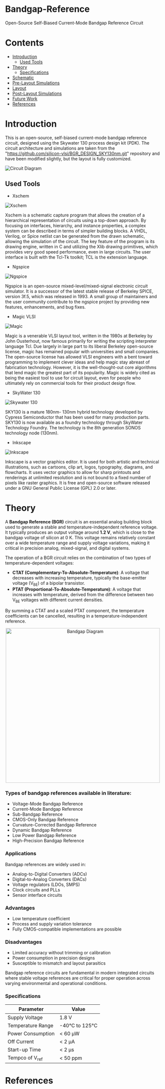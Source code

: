 # Bandgap-Reference
Open-Source Self-Biased Current-Mode Bandgap Reference Circuit

# Contents
- [Introduction](#Introduction)
  - [Used Tools](#Used-Tools)
- [Theory](#Theory)
  - [Specifications](#Specifications)
- [Schematic](#Schematic)
- [Pre-Layout Simulations](#Pre-Layout-Simulations)
- [Layout](#Layout)
- [Post-Layout Simulations](#Post-Layout-Simulations)
- [Future Work](#Future-Work)
- [References](#References)

# Introduction
This is an open-source, self-biased current-mode bandgap reference circuit, designed using the Skywater 130 process design kit (PDK). The circuit architecture and simulations are taken from the "https://github.com/silicon-vlsi/BGR_DESIGN_SKY130nm.git" repository and have been modified slightly, but the layout is fully customized.

![Circuit Diagram](https://github.com/CircuitCraftsman/Bandgap-Reference/blob/main/Images/Bandgap.png)
## Used Tools

- Xschem

![Xschem](https://github.com/CircuitCraftsman/Bandgap-Reference/blob/main/Images/Xschem.png)

Xschem is a schematic capture program that allows the creation of a hierarchical representation of circuits using a top-down approach. By focusing on interfaces, hierarchy, and instance properties, a complex system can be described in terms of simpler building blocks. A VHDL, Verilog, or Spice netlist can be generated from the drawn schematic, allowing the simulation of the circuit. The key feature of the program is its drawing engine, written in C and utilizing the Xlib drawing primitives, which provides very good speed performance, even in large circuits. The user interface is built with the Tcl-Tk toolkit; TCL is the extension language.



- Ngspice

![Ngspice](https://github.com/CircuitCraftsman/Bandgap-Reference/blob/main/Images/Ngspice_logo.jpg)

Ngspice is an open-source mixed-level/mixed-signal electronic circuit simulator. It is a successor of the latest stable release of Berkeley SPICE, version 3f.5, which was released in 1993. A small group of maintainers and the user community contribute to the ngspice project by providing new features, enhancements, and bug fixes.



- Magic VLSI

![Magic](https://github.com/CircuitCraftsman/Bandgap-Reference/blob/main/Images/Magic.png)

Magic is a venerable VLSI layout tool, written in the 1980s at Berkeley by John Ousterhout, now famous primarily for writing the scripting interpreter language Tcl. Due largely in large part to its liberal Berkeley open-source license, magic has remained popular with universities and small companies. The open-source license has allowed VLSI engineers with a bent toward programming to implement clever ideas and help magic stay abreast of fabrication technology. However, it is the well-thought-out core algorithms that lend magic the greatest part of its popularity. Magic is widely cited as being the easiest tool to use for circuit layout, even for people who ultimately rely on commercial tools for their product design flow.



- SkyWater 130

![Skywater 130](https://github.com/CircuitCraftsman/Bandgap-Reference/blob/main/Images/Skywater%20130.png)

SKY130 is a mature 180nm- 130nm hybrid technology developed by Cypress Semiconductor that has been used for many production parts. SKY130 is now available as a foundry technology through SkyWater Technology Foundry. The technology is the 8th generation SONOS technology node (130nm).


- Inkscape

![Inkscape](https://github.com/CircuitCraftsman/Bandgap-Reference/blob/main/Images/Inkscape.webp)

Inkscape is a vector graphics editor. It is used for both artistic and technical illustrations, such as cartoons, clip art, logos, typography, diagrams, and flowcharts. It uses vector graphics to allow for sharp printouts and renderings at unlimited resolution and is not bound to a fixed number of pixels like raster graphics. It is free and open-source software released under a GNU General Public License (GPL) 2.0 or later.

# Theory

A **Bandgap Reference (BGR)** circuit is an essential analog building block used to generate a stable and temperature-independent reference voltage. It typically produces an output voltage around **1.2 V**, which is close to the bandgap voltage of silicon at 0 K. This voltage remains relatively constant over a wide temperature range and supply voltage variations, making it critical in precision analog, mixed-signal, and digital systems.

The operation of a BGR circuit relies on the combination of two types of temperature-dependent voltages:

- **CTAT (Complementary-To-Absolute-Temperature)**: A voltage that decreases with increasing temperature, typically the base-emitter voltage (V<sub>BE</sub>) of a bipolar transistor.
- **PTAT (Proportional-To-Absolute-Temperature)**: A voltage that increases with temperature, derived from the difference between two V<sub>BE</sub> voltages with different current densities.

By summing a CTAT and a scaled PTAT component, the temperature coefficients can be cancelled, resulting in a temperature-independent reference.

<p align="center">
  <img src="https://github.com/CircuitCraftsman/Bandgap-Reference/blob/main/Images/Bandgap%20Diagram.png" alt="Bandgap Diagram" width="500"/>
</p>

### Types of bandgap references available in literature:
- Voltage-Mode Bandgap Reference  
- Current-Mode Bandgap Reference  
- Sub-Bandgap Reference  
- CMOS-Only Bandgap Reference  
- Curvature-Corrected Bandgap Reference  
- Dynamic Bandgap Reference  
- Low Power Bandgap Reference  
- High-Precision Bandgap Reference

### Applications

Bandgap references are widely used in:

- Analog-to-Digital Converters (ADCs)
- Digital-to-Analog Converters (DACs)
- Voltage regulators (LDOs, SMPS)
- Clock circuits and PLLs
- Sensor interface circuits

### Advantages

- Low temperature coefficient
- Process and supply variation tolerance
- Fully CMOS-compatible implementations are possible

### Disadvantages

- Limited accuracy without trimming or calibration
- Power consumption in precision designs
- Susceptible to mismatch and layout parasitics

Bandgap reference circuits are fundamental in modern integrated circuits where stable voltage references are critical for proper operation across varying environmental and operational conditions.

### Specifications

| Parameter             | Value               |
|-----------------------|---------------------|
| Supply Voltage        | 1.8 V               |
| Temperature Range     | -40°C to 125°C      |
| Power Consumption     | < 60 µW             |
| Off Current           | < 2 µA              |
| Start-up Time         | < 2 µs              |
| Tempco of V<sub>ref</sub> | < 50 ppm           |

# References

